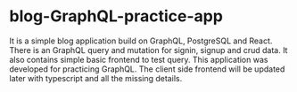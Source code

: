 # blog-GraphQL-practice-app

It is a simple blog application build on GraphQL, PostgreSQL and React. There is an GraphQL query and mutation for signin, signup and crud data. It also
contains simple basic frontend to test query. This application was developed for practicing GraphQL. The client side frontend will be updated later 
with typescript and all the missing details.
